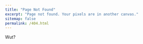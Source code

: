 ```yaml
---
title: "Page Not Found"
excerpt: "Page not found. Your pixels are in another canvas."
sitemap: false
permalink: /404.html
---
```


Wut?

<script type="text/javascript">
  var GOOG_FIXURL_LANG = 'en';
  var GOOG_FIXURL_SITE = '{{ site.url }}'
</script>
<script type="text/javascript"
  src="//linkhelp.clients.google.com/tbproxy/lh/wm/fixurl.js">
</script>
